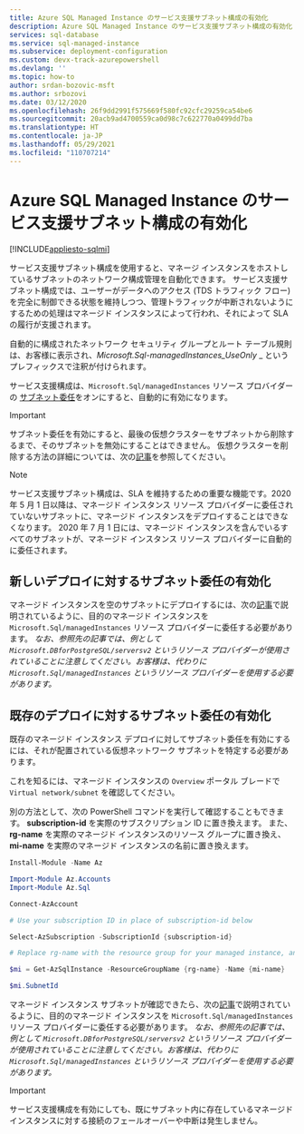 ```yaml
---
title: Azure SQL Managed Instance のサービス支援サブネット構成の有効化
description: Azure SQL Managed Instance のサービス支援サブネット構成の有効化
services: sql-database
ms.service: sql-managed-instance
ms.subservice: deployment-configuration
ms.custom: devx-track-azurepowershell
ms.devlang: ''
ms.topic: how-to
author: srdan-bozovic-msft
ms.author: srbozovi
ms.date: 03/12/2020
ms.openlocfilehash: 26f9dd2991f575669f580fc92cfc29259ca54be6
ms.sourcegitcommit: 20acb9ad4700559ca0d98c7c622770a0499dd7ba
ms.translationtype: HT
ms.contentlocale: ja-JP
ms.lasthandoff: 05/29/2021
ms.locfileid: "110707214"
---
```

# <a name="enabling-service-aided-subnet-configuration-for-azure-sql-managed-instance"></a>Azure SQL Managed Instance のサービス支援サブネット構成の有効化
[!INCLUDE[appliesto-sqlmi](../includes/appliesto-sqlmi.md)]

サービス支援サブネット構成を使用すると、マネージ インスタンスをホストしているサブネットのネットワーク構成管理を自動化できます。 サービス支援サブネット構成では、ユーザーがデータへのアクセス (TDS トラフィック フロー) を完全に制御できる状態を維持しつつ、管理トラフィックが中断されないようにするための処理はマネージド インスタンスによって行われ、それによって SLA の履行が支援されます。

自動的に構成されたネットワーク セキュリティ グループとルート テーブル規則は、お客様に表示され、_Microsoft.Sql-managedInstances_UseOnly_ _ というプレフィックスで注釈が付けられます。

サービス支援構成は、`Microsoft.Sql/managedInstances` リソース プロバイダーの [サブネット委任](../../virtual-network/subnet-delegation-overview.md)をオンにすると、自動的に有効になります。

> [!IMPORTANT] 
> サブネット委任を有効にすると、最後の仮想クラスターをサブネットから削除するまで、そのサブネットを無効にすることはできません。 仮想クラスターを削除する方法の詳細については、次の[記事](virtual-cluster-delete.md#delete-a-virtual-cluster-from-the-azure-portal)を参照してください。

> [!NOTE] 
> サービス支援サブネット構成は、SLA を維持するための重要な機能です。2020 年 5 月 1 日以降は、マネージド インスタンス リソース プロバイダーに委任されていないサブネットに、マネージド インスタンスをデプロイすることはできなくなります。 2020 年 7 月 1 日には、マネージド インスタンスを含んでいるすべてのサブネットが、マネージド インスタンス リソース プロバイダーに自動的に委任されます。 

## <a name="enabling-subnet-delegation-for-new-deployments"></a>新しいデプロイに対するサブネット委任の有効化
マネージド インスタンスを空のサブネットにデプロイするには、次の[記事](../../virtual-network/manage-subnet-delegation.md)で説明されているように、目的のマネージド インスタンスを `Microsoft.Sql/managedInstances` リソース プロバイダーに委任する必要があります。 _なお、参照先の記事では、例として `Microsoft.DBforPostgreSQL/serversv2` というリソース プロバイダーが使用されていることに注意してください。お客様は、代わりに `Microsoft.Sql/managedInstances` というリソース プロバイダーを使用する必要があります。_

## <a name="enabling-subnet-delegation-for-existing-deployments"></a>既存のデプロイに対するサブネット委任の有効化

既存のマネージド インスタンス デプロイに対してサブネット委任を有効にするには、それが配置されている仮想ネットワーク サブネットを特定する必要があります。 

これを知るには、マネージド インスタンスの `Overview` ポータル ブレードで `Virtual network/subnet` を確認してください。

別の方法として、次の PowerShell コマンドを実行して確認することもできます。 **subscription-id** を実際のサブスクリプション ID に置き換えます。 また、**rg-name** を実際のマネージド インスタンスのリソース グループに置き換え、**mi-name** を実際のマネージド インスタンスの名前に置き換えます。

```powershell
Install-Module -Name Az

Import-Module Az.Accounts
Import-Module Az.Sql

Connect-AzAccount

# Use your subscription ID in place of subscription-id below

Select-AzSubscription -SubscriptionId {subscription-id}

# Replace rg-name with the resource group for your managed instance, and replace mi-name with the name of your managed instance

$mi = Get-AzSqlInstance -ResourceGroupName {rg-name} -Name {mi-name}

$mi.SubnetId
```

マネージド インスタンス サブネットが確認できたら、次の[記事](../../virtual-network/manage-subnet-delegation.md)で説明されているように、目的のマネージド インスタンスを `Microsoft.Sql/managedInstances` リソース プロバイダーに委任する必要があります。 _なお、参照先の記事では、例として `Microsoft.DBforPostgreSQL/serversv2` というリソース プロバイダーが使用されていることに注意してください。お客様は、代わりに `Microsoft.Sql/managedInstances` というリソース プロバイダーを使用する必要があります。_


> [!IMPORTANT]
> サービス支援構成を有効にしても、既にサブネット内に存在しているマネージド インスタンスに対する接続のフェールオーバーや中断は発生しません。
